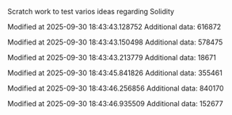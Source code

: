 Scratch work to test varios ideas regarding Solidity

Modified at 2025-09-30 18:43:43.128752
Additional data: 616872

Modified at 2025-09-30 18:43:43.150498
Additional data: 578475

Modified at 2025-09-30 18:43:43.213779
Additional data: 18671

Modified at 2025-09-30 18:43:45.841826
Additional data: 355461

Modified at 2025-09-30 18:43:46.256856
Additional data: 840170

Modified at 2025-09-30 18:43:46.935509
Additional data: 152677

